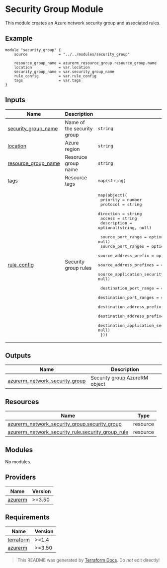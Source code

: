 <!-- BEGIN_TF_DOCS -->
# Security Group Module

This module creates an Azure network security group and associated rules.

## Example
```hcl
module "security_group" {
    source              = "../../modules/security_group"

    resource_group_name = azurerm_resource_group.resource_group.name
    location            = var.location
    security_group_name = var.security_group_name
    rule_config         = var.rule_config
    tags                = var.tags
}
```

## Inputs

| Name | Description | Type | Default | Required |
|------|-------------|------|---------|:--------:|
| <a name="input_security_group_name"></a> [security\_group\_name](#input\_security\_group\_name) | Name of the security group | `string` | n/a | yes |
| <a name="input_location"></a> [location](#input\_location) | Azure region | `string` | n/a | yes |
| <a name="input_resource_group_name"></a> [resource\_group\_name](#input\_resource\_group\_name) | Resoruce group name | `string` | n/a | yes |
| <a name="input_tags"></a> [tags](#input\_tags) | Resource tags | `map(string)` | `{}` | no |
| <a name="input_rule_config"></a> [rule\_config](#input\_rule\_config) | Security group rules | <pre>map(object({<br>        priority                    = number<br>        protocol                    = string<br>        direction                   = string<br>        access                      = string<br>        description                 = optional(string, null)<br><br>        source_port_range                       = optional(string, null)<br>        source_port_ranges                      = optional(list(string), null)<br>        source_address_prefix                   = optional(string, null)<br>        source_address_prefixes                 = optional(list(string), null)<br>        source_application_security_group_ids   = optional(list(string), null)<br><br>        destination_port_range                      = optional(string, null)<br>        destination_port_ranges                     = optional(list(string), null)<br>        destination_address_prefix                  = optional(string, null)<br>        destination_address_prefixes                = optional(list(string), null)<br>        destination_application_security_group_ids  = optional(list(string), null)<br>    }))</pre> | `{}` | no |
## Outputs

| Name | Description |
|------|-------------|
| <a name="output_azurerm_network_security_group"></a> [azurerm\_network\_security\_group](#output\_azurerm\_network\_security\_group) | Security group AzureRM object |
## Resources

| Name | Type |
|------|------|
| [azurerm_network_security_group.security_group](https://registry.terraform.io/providers/hashicorp/azurerm/latest/docs/resources/network_security_group) | resource |
| [azurerm_network_security_rule.security_group_rule](https://registry.terraform.io/providers/hashicorp/azurerm/latest/docs/resources/network_security_rule) | resource |
## Modules

No modules.
## Providers

| Name | Version |
|------|---------|
| <a name="provider_azurerm"></a> [azurerm](#provider\_azurerm) | >=3.50 |
## Requirements

| Name | Version |
|------|---------|
| <a name="requirement_terraform"></a> [terraform](#requirement\_terraform) | >=1.4 |
| <a name="requirement_azurerm"></a> [azurerm](#requirement\_azurerm) | >=3.50 |

> This README was generated by [Terraform Docs](https://terraform-docs.io/). Do *not* edit directly!
<!-- END_TF_DOCS -->